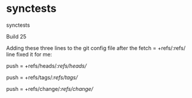 # synctests
synctests

Build 25

Adding these three lines to the git config file after the fetch = +refs/:refs/ line fixed it for me:

push = +refs/heads/*:refs/heads/*

push = +refs/tags/*:refs/tags/*

push = +refs/change/*:refs/change/*
